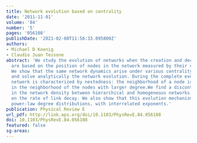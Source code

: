 ```yaml
---
title: Network evolution based on centrality
date: '2011-11-01'
volume: '84'
number: '5'
pages: '056108'
publishDate: '2021-02-08T11:56:33.095800Z'
authors:
- Michael D Koenig
- Claudio Juan Tessone
abstract: 'We study the evolution of networks when the creation and decay of links
  are based on the position of nodes in the network measured by their centrality.
  We show that the same network dynamics arise under various centrality measures,
  and solve analytically the network evolution. During the complete evolution, the
  network is characterized by nestedness: the neighborhood of a node is contained
  in the neighborhood of the nodes with larger degree.We find a discontinuous transition
  in the network density between hierarchical and homogeneous networks, depending
  on the rate of link decay. We also show that this evolution mechanism leads to double
  power-law degree distributions, with interrelated exponents.'
publication: Physical Review E
url_pdf: http://link.aps.org/doi/10.1103/PhysRevE.84.056108
doi: 10.1103/PhysRevE.84.056108
featured: false
sg-areas:
---
```

